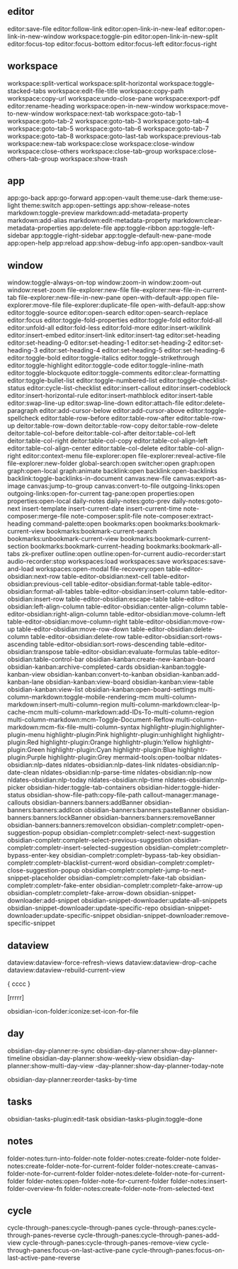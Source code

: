 ## editor
editor:save-file
editor:follow-link
editor:open-link-in-new-leaf
editor:open-link-in-new-window
workspace:toggle-pin
editor:open-link-in-new-split
editor:focus-top
editor:focus-bottom
editor:focus-left
editor:focus-right

## workspace
workspace:split-vertical
workspace:split-horizontal
workspace:toggle-stacked-tabs
workspace:edit-file-title
workspace:copy-path
workspace:copy-url
workspace:undo-close-pane
workspace:export-pdf
editor:rename-heading
workspace:open-in-new-window
workspace:move-to-new-window
workspace:next-tab
workspace:goto-tab-1
workspace:goto-tab-2
workspace:goto-tab-3
workspace:goto-tab-4
workspace:goto-tab-5
workspace:goto-tab-6
workspace:goto-tab-7
workspace:goto-tab-8
workspace:goto-last-tab
workspace:previous-tab
workspace:new-tab
workspace:close
workspace:close-window
workspace:close-others
workspace:close-tab-group
workspace:close-others-tab-group
workspace:show-trash

## app
app:go-back
app:go-forward
app:open-vault
theme:use-dark
theme:use-light
theme:switch
app:open-settings
app:show-release-notes
markdown:toggle-preview
markdown:add-metadata-property
markdown:add-alias
markdown:edit-metadata-property
markdown:clear-metadata-properties
app:delete-file
app:toggle-ribbon
app:toggle-left-sidebar
app:toggle-right-sidebar
app:toggle-default-new-pane-mode
app:open-help
app:reload
app:show-debug-info
app:open-sandbox-vault


## window
window:toggle-always-on-top
window:zoom-in
window:zoom-out
window:reset-zoom
file-explorer:new-file
file-explorer:new-file-in-current-tab
file-explorer:new-file-in-new-pane
open-with-default-app:open
file-explorer:move-file
file-explorer:duplicate-file
open-with-default-app:show
editor:toggle-source
editor:open-search
editor:open-search-replace
editor:focus
editor:toggle-fold-properties
editor:toggle-fold
editor:fold-all
editor:unfold-all
editor:fold-less
editor:fold-more
editor:insert-wikilink
editor:insert-embed
editor:insert-link
editor:insert-tag
editor:set-heading
editor:set-heading-0
editor:set-heading-1
editor:set-heading-2
editor:set-heading-3
editor:set-heading-4
editor:set-heading-5
editor:set-heading-6
editor:toggle-bold
editor:toggle-italics
editor:toggle-strikethrough
editor:toggle-highlight
editor:toggle-code
editor:toggle-inline-math
editor:toggle-blockquote
editor:toggle-comments
editor:clear-formatting
editor:toggle-bullet-list
editor:toggle-numbered-list
editor:toggle-checklist-status
editor:cycle-list-checklist
editor:insert-callout
editor:insert-codeblock
editor:insert-horizontal-rule
editor:insert-mathblock
editor:insert-table
editor:swap-line-up
editor:swap-line-down
editor:attach-file
editor:delete-paragraph
editor:add-cursor-below
editor:add-cursor-above
editor:toggle-spellcheck
editor:table-row-before
editor:table-row-after
editor:table-row-up
deitor:table-row-down
deitor:table-row-copy
deitor:table-row-delete
deitor:table-col-before
deitor:table-col-after
deitor:table-col-left
deitor:table-col-right
deitor:table-col-copy
editor:table-col-align-left
editor:table-col-align-center
editor:table-col-delete
editor:table-col-align-right
editor:context-menu
file-explorer:open
file-explorer:reveal-active-file
file-explorer:new-folder
global-search:open
switcher:open
graph:open
graph:open-local
graph:animate
backlink:open
backlink:open-backlinks
backlink:toggle-backlinks-in-document
canvas:new-file
canvas:export-as-image
canvas:jump-to-group
canvas:convert-to-file
outgoing-links:open
outgoing-links:open-for-current
tag-pane:open
properties:open
properties:open-local
daily-notes
daily-notes:goto-prev
daily-notes:goto-next
insert-template
insert-current-date
insert-current-time
note-composer:merge-file
note-composer:split-file
note-composer:extract-heading
command-palette:open
bookmarks:open
bookmarks:bookmark-current-view
bookmarks:bookmark-current-search
bookmarks:unbookmark-current-view
bookmarks:bookmark-current-section
bookmarks:bookmark-current-heading
bookmarks:bookmark-all-tabs
zk-prefixer
outline:open
outline:open-for-current
audio-recorder:start
audio-recorder:stop
workspaces:load
workspaces:save
workspaces:save-and-load
workspaces:open-modal
file-recovery:open
table-editor-obsidian:next-row
table-editor-obsidian:next-cell
table-editor-obsidian:previous-cell
table-editor-obsidian:format-table
table-editor-obsidian:format-all-tables
table-editor-obsidian:insert-column
table-editor-obsidian:insert-row
table-editor-obsidian:escape-table
table-editor-obsidian:left-align-column
table-editor-obsidian:center-align-column
table-editor-obsidian:right-align-column
table-editor-obsidian:move-column-left
table-editor-obsidian:move-column-right
table-editor-obsidian:move-row-up
table-editor-obsidian:move-row-down
table-editor-obsidian:delete-column
table-editor-obsidian:delete-row
table-editor-obsidian:sort-rows-ascending
table-editor-obsidian:sort-rows-descending
table-editor-obsidian:transpose
table-editor-obsidian:evaluate-formulas
table-editor-obsidian:table-control-bar
obsidian-kanban:create-new-kanban-board
obsidian-kanban:archive-completed-cards
obsidian-kanban:toggle-kanban-view
obsidian-kanban:convert-to-kanban
obsidian-kanban:add-kanban-lane
obsidian-kanban:view-board
obsidian-kanban:view-table
obsidian-kanban:view-list
obsidian-kanban:open-board-settings
multi-column-markdown:toggle-mobile-rendering-mcm
multi-column-markdown:insert-multi-column-region
multi-column-markdown:clear-lp-cache-mcm
multi-column-markdown:add-IDs-To-multi-column-region
multi-column-markdown:mcm-Toggle-Document-Reflow
multi-column-markdown:mcm-fix-file-multi-column-syntax
highlightr-plugin:highlighter-plugin-menu
highlightr-plugin:Pink
highlightr-plugin:unhighlight
highlightr-plugin:Red
highlightr-plugin:Orange
highlightr-plugin:Yellow
highlightr-plugin:Green
highlightr-plugin:Cyan
highlightr-plugin:Blue
highlightr-plugin:Purple
highlightr-plugin:Grey
mermaid-tools:open-toolbar
nldates-obsidian:nlp-dates
nldates-obsidian:nlp-dates-link
nldates-obsidian:nlp-date-clean
nldates-obsidian:nlp-parse-time
nldates-obsidian:nlp-now
nldates-obsidian:nlp-today
nldates-obsidian:nlp-time
nldates-obsidian:nlp-picker
obsidian-hider:toggle-tab-containers
obsidian-hider:toggle-hider-status
obsidian-show-file-path:copy-file-path
callout-manager:manage-callouts
obsidian-banners:banners:addBanner
obsidian-banners:banners:addIcon
obsidian-banners:banners:pasteBanner
obsidian-banners:banners:lockBanner
obsidian-banners:banners:removeBanner
obsidian-banners:banners:removeIcon
obsidian-completr:completr-open-suggestion-popup
obsidian-completr:completr-select-next-suggestion
obsidian-completr:completr-select-previous-suggestion
obsidian-completr:completr-insert-selected-suggestion
obsidian-completr:completr-bypass-enter-key
obsidian-completr:completr-bypass-tab-key
obsidian-completr:completr-blacklist-current-word
obsidian-completr:completr-close-suggestion-popup
obsidian-completr:completr-jump-to-next-snippet-placeholder
obsidian-completr:completr-fake-tab
obsidian-completr:completr-fake-enter
obsidian-completr:completr-fake-arrow-up
obsidian-completr:completr-fake-arrow-down
obsidian-snippet-downloader:add-snippet
obsidian-snippet-downloader:update-all-snippets
obsidian-snippet-downloader:update-specific-repo
obsidian-snippet-downloader:update-specific-snippet
obsidian-snippet-downloader:remove-specific-snippet

## dataview
dataview:dataview-force-refresh-views
dataview:dataview-drop-cache
dataview:dataview-rebuild-current-view

{
cccc
}

[rrrrr]

obsidian-icon-folder:iconize:set-icon-for-file


## day
obsidian-day-planner:re-sync
obsidian-day-planner:show-day-planner-timeline
obsidian-day-planner:show-weekly-view
obsidian-day-planner:show-multi-day-view
-day-planner:show-day-planner-today-note

obsidian-day-planner:reorder-tasks-by-time

## tasks
obsidian-tasks-plugin:edit-task
obsidian-tasks-plugin:toggle-done

## notes
folder-notes:turn-into-folder-note
folder-notes:create-folder-note
folder-notes:create-folder-note-for-current-folder
folder-notes:create-canvas-folder-note-for-current-folder
folder-notes:delete-folder-note-for-current-folder
folder-notes:open-folder-note-for-current-folder
folder-notes:insert-folder-overview-fn
folder-notes:create-folder-note-from-selected-text

## cycle
cycle-through-panes:cycle-through-panes
cycle-through-panes:cycle-through-panes-reverse
cycle-through-panes:cycle-through-panes-add-view
cycle-through-panes:cycle-through-panes-remove-view
cycle-through-panes:focus-on-last-active-pane
cycle-through-panes:focus-on-last-active-pane-reverse
